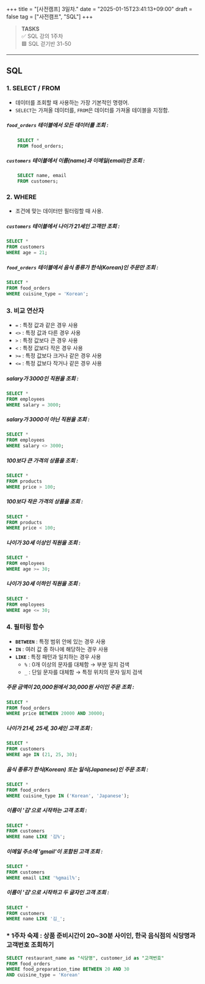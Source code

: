 +++
title = "[사전캠프] 3일차."
date = "2025-01-15T23:41:13+09:00"
draft = false
tag = ["사전캠프", "SQL"]
+++

>**TASKS**  
✅ SQL 강의 1주차  
🟩 SQL 걷기반 31-50  

---

## SQL

### 1. SELECT / FROM
* 데이터를 조회할 때 사용하는 가장 기본적인 명령어.
* `SELECT`는 가져올 데이터를, `FROM`은 데이터를 가져올 테이블을 지정함.

##### `food_orders` 테이블에서 모든 데이터를 조회 :
```sql
	SELECT *
    FROM food_orders;
```

##### `customers` 테이블에서 이름(name)과 이메일(email)만 조회 :
```sql
	SELECT name, email
    FROM customers;
```


### 2. WHERE
* 조건에 맞는 데이터만 필터링할 때 사용.

##### `customers` 테이블에서 나이가 21세인 고객만 조회 :
```sql
SELECT *
FROM customers
WHERE age = 21;
```

##### `food_orders` 테이블에서 음식 종류가 한식(Korean)인 주문만 조회 :
```sql
SELECT *
FROM food_orders
WHERE cuisine_type = 'Korean';
```


### 3. 비교 연산자
* `=` : 특정 값과 같은 경우 사용
* `<>` : 특정 값과 다른 경우 사용
* `>` : 특정 값보다 큰 경우 사용
* `<` : 특정 값보다 작은 경우 사용
* `>=` : 특정 값보다 크거나 같은 경우 사용
* `<=` : 특정 값보다 작거나 같은 경우 사용

##### salary가 3000인 직원을 조회 :
```sql
SELECT * 
FROM employees 
WHERE salary = 3000;
```

##### salary가 3000이 아닌 직원을 조회 :
```sql
SELECT * 
FROM employees 
WHERE salary <> 3000;
```

##### 100보다 큰 가격의 상품을 조회 :
```sql
SELECT * 
FROM products 
WHERE price > 100;
```

##### 100보다 작은 가격의 상품을 조회 :
```sql
SELECT * 
FROM products 
WHERE price < 100;
```

##### 나이가 30세 이상인 직원을 조회 :
```sql
SELECT * 
FROM employees 
WHERE age >= 30;
```
##### 나이가 30세 이하인 직원을 조회 :
```sql
SELECT * 
FROM employees 
WHERE age <= 30;
```


### 4. 필터링 함수
* **`BETWEEN`** : 특정 범위 안에 있는 경우 사용
* **`IN`** : 여러 값 중 하나에 해당하는 경우 사용
* **`LIKE`** : 특정 패턴과 일치하는 경우 사용
	- `%` : 0개 이상의 문자를 대체함 → 부분 일치 검색
	- `_` : 단일 문자를 대체함 → 특정 위치의 문자 일치 검색

##### 주문 금액이 20,000원에서 30,000원 사이인 주문 조회 :
```sql
SELECT *
FROM food_orders
WHERE price BETWEEN 20000 AND 30000;
```

##### 나이가 21세, 25세, 30세인 고객 조회 :
```sql
SELECT *
FROM customers
WHERE age IN (21, 25, 30);
```

##### 음식 종류가 한식(Korean) 또는 일식(Japanese)인 주문 조회 :
```sql
SELECT *
FROM food_orders
WHERE cuisine_type IN ('Korean', 'Japanese');
```

##### 이름이 '김'으로 시작하는 고객 조회 :
```sql
SELECT *
FROM customers
WHERE name LIKE '김%';
```

##### 이메일 주소에 'gmail'이 포함된 고객 조회 :
```sql
SELECT *
FROM customers
WHERE email LIKE '%gmail%';
```

##### 이름이 '김'으로 시작하고 두 글자인 고객 조회 :
```sql
SELECT *
FROM customers
WHERE name LIKE '김_';
```


### * 1주차 숙제 : 상품 준비시간이 20~30분 사이인, 한국 음식점의 식당명과 고객번호 조회하기

```sql
SELECT restaurant_name as "식당명", customer_id as "고객번호"
FROM food_orders 
WHERE food_preparation_time BETWEEN 20 AND 30 
AND cuisine_type = 'Korean'
```
